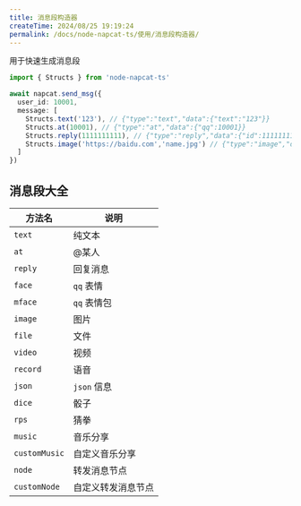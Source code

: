```yaml
---
title: 消息段构造器
createTime: 2024/08/25 19:19:24
permalink: /docs/node-napcat-ts/使用/消息段构造器/
---
```


用于快速生成消息段

```typescript
import { Structs } from 'node-napcat-ts'

await napcat.send_msg({
  user_id: 10001,
  message: [
    Structs.text('123'), // {"type":"text","data":{"text":"123"}}
    Structs.at(10001), // {"type":"at","data":{"qq":10001}}
    Structs.reply(1111111111), // {"type":"reply","data":{"id":1111111111}}
    Structs.image('https://baidu.com','name.jpg') // {"type":"image","data":{"file":"https://baidu.com","name":"name.jpg"}}
  ]
})
```

## 消息段大全

| 方法名        | 说明               |
| ------------- | ------------------ |
| `text`        | 纯文本             |
| `at`          | @某人              |
| `reply`       | 回复消息           |
| `face`        | `qq` 表情          |
| `mface`       | `qq` 表情包        |
| `image`       | 图片               |
| `file`        | 文件               |
| `video`       | 视频               |
| `record`      | 语音               |
| `json`        | `json` 信息        |
| `dice`        | 骰子               |
| `rps`         | 猜拳               |
| `music`       | 音乐分享           |
| `customMusic` | 自定义音乐分享     |
| `node`        | 转发消息节点       |
| `customNode`  | 自定义转发消息节点 |
